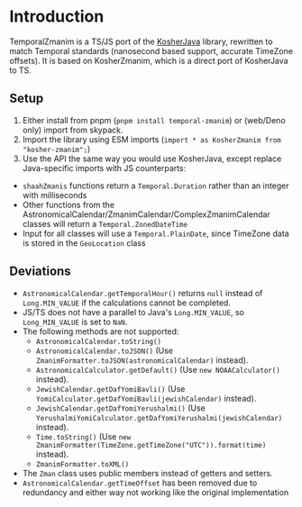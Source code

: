# Introduction
TemporalZmanim is a TS/JS port of the [KosherJava](KosherJava/zmanim) library, rewritten to match Temporal standards (nanosecond based support, accurate TimeZone offsets). It is based on KosherZmanim, which is a direct port of KosherJava to TS.

## Setup
1. Either install from pnpm (`pnpm install temporal-zmanim`) or (web/Deno only) import from skypack.
2. Import the library using ESM imports (`import * as KosherZmanim from "kosher-zmanim";`)
3. Use the API the same way you would use KosherJava, except replace Java-specific imports with JS counterparts:
  - `shaahZmanis` functions return a `Temporal.Duration` rather than an integer with milliseconds
  - Other functions from the AstronomicalCalendar/ZmanimCalendar/ComplexZmanimCalendar classes will return a `Temporal.ZonedDateTime`
  - Input for all classes will use a `Temporal.PlainDate`, since TimeZone data is stored in the `GeoLocation` class

## Deviations
* `AstronomicalCalendar.getTemporalHour()` returns `null` instead of `Long.MIN_VALUE` if the calculations cannot be completed.
* JS/TS does not have a parallel to Java's `Long.MIN_VALUE`, so `Long_MIN_VALUE` is set to `NaN`.
* The following methods are not supported:
  * `AstronomicalCalendar.toString()`
  * `AstronomicalCalendar.toJSON()`
  (Use `ZmanimFormatter.toJSON(astronomicalCalendar)` instead).
  * `AstronomicalCalculator.getDefault()`
  (Use `new NOAACalculator()` instead).
  * `JewishCalendar.getDafYomiBavli()`
  (Use `YomiCalculator.getDafYomiBavli(jewishCalendar)` instead).
  * `JewishCalendar.getDafYomiYerushalmi()`
  (Use `YerushalmiYomiCalculator.getDafYomiYerushalmi(jewishCalendar)` instead).
  * `Time.toString()`
  (Use `new ZmanimFormatter(TimeZone.getTimeZone("UTC")).format(time)` instead).
  * `ZmanimFormatter.toXML()`
* The `Zman` class uses public members instead of getters and setters.
* `AstronomicalCalendar.getTimeOffset` has been removed due to redundancy and either way not working like the original implementation